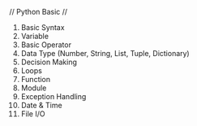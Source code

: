 // Python Basic //
1. Basic Syntax
2. Variable
3. Basic Operator
4. Data Type (Number, String, List, Tuple, Dictionary)
5. Decision Making
6. Loops
7. Function
8. Module
9. Exception Handling
10. Date & Time
11. File I/O
